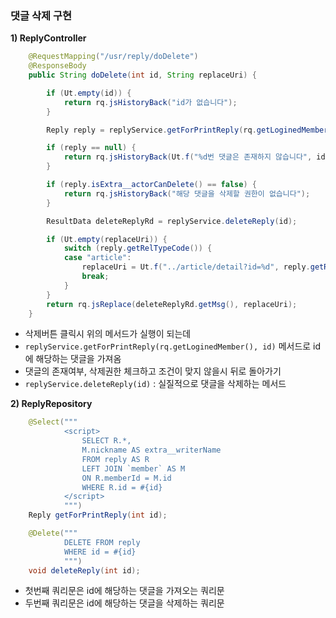  ### 댓글 삭제 구현

**1\) ReplyController**

```java
	@RequestMapping("/usr/reply/doDelete")
	@ResponseBody
	public String doDelete(int id, String replaceUri) {

		if (Ut.empty(id)) {
			return rq.jsHistoryBack("id가 없습니다");
		}

		Reply reply = replyService.getForPrintReply(rq.getLoginedMember(), id);

		if (reply == null) {
			return rq.jsHistoryBack(Ut.f("%d번 댓글은 존재하지 않습니다", id));
		}

		if (reply.isExtra__actorCanDelete() == false) {
			return rq.jsHistoryBack("해당 댓글을 삭제할 권한이 없습니다");
		}

		ResultData deleteReplyRd = replyService.deleteReply(id);

		if (Ut.empty(replaceUri)) {
			switch (reply.getRelTypeCode()) {
			case "article":
				replaceUri = Ut.f("../article/detail?id=%d", reply.getRelId());
				break;
			}
		}
		return rq.jsReplace(deleteReplyRd.getMsg(), replaceUri);
	}
```

- 삭제버튼 클릭시 위의 메서드가 실행이 되는데
- ```replyService.getForPrintReply(rq.getLoginedMember(), id)``` 메서드로 id에 해당하는 댓글을 가져옴
- 댓글의 존재여부, 삭제권한 체크하고 조건이 맞지 않을시 뒤로 돌아가기
- ```replyService.deleteReply(id)``` : 실질적으로 댓글을 삭제하는 메서드

**2\) ReplyRepository**

```java
	@Select("""
			<script>
				SELECT R.*,
				M.nickname AS extra__writerName
				FROM reply AS R
				LEFT JOIN `member` AS M
				ON R.memberId = M.id
				WHERE R.id = #{id}
			</script>
			""")
	Reply getForPrintReply(int id);

	@Delete("""
			DELETE FROM reply
			WHERE id = #{id}
			""")
	void deleteReply(int id);
```

- 첫번째 쿼리문은 id에 해당하는 댓글을 가져오는 쿼리문
- 두번째 쿼리문은 id에 해당하는 댓글을 삭제하는 쿼리문
